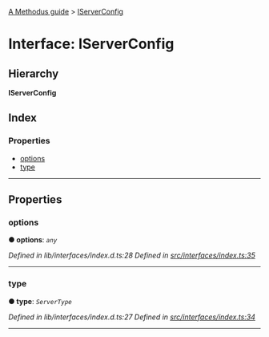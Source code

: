 [A Methodus guide](../README.md) > [IServerConfig](../interfaces/iserverconfig.md)

# Interface: IServerConfig

## Hierarchy

**IServerConfig**

## Index

### Properties

* [options](iserverconfig.md#options)
* [type](iserverconfig.md#type)

---

## Properties

<a id="options"></a>

###  options

**● options**: *`any`*

*Defined in lib/interfaces/index.d.ts:28*
*Defined in [src/interfaces/index.ts:35](https://github.com/nodulusteam/methodus.dev/blob/3c34c71/src/interfaces/index.ts#L35)*

___
<a id="type"></a>

###  type

**● type**: *`ServerType`*

*Defined in lib/interfaces/index.d.ts:27*
*Defined in [src/interfaces/index.ts:34](https://github.com/nodulusteam/methodus.dev/blob/3c34c71/src/interfaces/index.ts#L34)*

___

